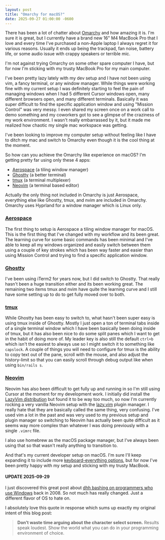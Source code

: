 ```yaml
---
layout: post
title: "Omarchy for macOS?"
date: 2025-09-27 01:00:00 -0600
---
```


There has been a lot of chatter about [Omarchy][0] and how amazing it is. I'm sure it is great, but I currently have a brand new 16" M4 MacBook Pro that I love and every time I've purchased a non-Apple laptop I always regret it for various reasons. Usually it ends up being the trackpad, fan noise, battery life, or some audio issue with crappy speakers or terrible mic.

I'm not against trying Omarchy on some other spare computer I have, but for now I'm sticking with my trusty MacBook Pro for my main computer.

I've been pretty lazy lately with my dev setup and I have not been using vim, a fancy terminal, or any window manager. While things were working fine with my current setup I was definitely starting to feel the pain of managing windows when I had 5 different Cursor windows open, many different browsers open, and many different terminals. Basically it was super difficult to find the specific application window and using "Mission Control" was very messy. I even shared my screen once on a work call to demo something and my coworkers got to see a glimpse of the craziness of my work environment. I wasn't really embarrassed by it, but it made me realized how chaotic my single mac workspace was getting.

I've been looking to improve my computer setup without feeling like I have to ditch my mac and switch to Omarchy even though it is the cool thing at the moment.

So how can you achieve the Omarchy like experience on macOS? I'm getting pretty far using only these 4 apps:

- [Aerospace][3] (a tiling window manager)
- [Ghostty][4] (a better terminal)
- [tmux][5] (a terminal multiplexer)
- [Neovim][6] (a terminal based editor)

Actually the only thing not included in Omarchy is just Aerospace, everything else like Ghostty, tmux, and nvim are included in Omarchy. Omarchy uses Hyprland for a window manager which is Linux only.

### [Aerospace][3]

The first thing to setup is Aerospace a tiling window manager for macOS. This is the first thing that I've changed with my workflow and its been great. The learning curve for some basic commands has been minimal and I've able to keep all my windows organized and easily switch between them using a couple of key strokes which has been way faster and easier than using Mission Control and trying to find a specific application window.

### [Ghostty][4]

I've been using iTerm2 for years now, but I did switch to Ghostty. That really hasn't been a huge transition either and its been working great. The remaining two items tmux and nvim have quite the learning curve and I still have some setting up to do to get fully moved over to both.

### [tmux][5]

While Ghostty has been easy to switch to, what hasn't been super easy is using tmux inside of Ghostty. Mostly I just open a ton of terminal tabs inside of a single terminal window which I have been basically been doing inside of tmux, but it has also been nice to do some split panes which I want to get in the habit of doing more of. My leader key is also still the default `ctrl+b` which isn't the easiest to always use so I might switch it to something like `capslock`. A couple of things you will need to configure for tmux is the ability to copy text out of the pane, scroll with the mouse, and also adjust the history-limit so that you can easily scroll through debug output like when using `bin/rails s`.

### [Neovim][6]

Neovim has also been difficult to get fully up and running in so I'm still using Cursor at the moment for my development work. I initially did install the [LazyVim distribution][1] but found it to be way too much, so now I'm currently rocking a very vanilla Neovim setup with the [lazy.vim][2] plugin manager. I really hate that they are basically called the same thing, very confusing. I've used vim a lot in the past and was very used to my previous setup and plugin manager so switching to Neovim has actually been quite difficult as it seems way more complex than whatever I was doing previously with a single `.vimrc` file.

I also use homebrew as the macOS package manager, but I've always been using that so that wasn't really anything to transition to.

And that's my current developer setup on macOS. I'm sure I'll keep expanding it to include more [keyboard-everything options][7], but for now I've been pretty happy with my setup and sticking with my trusty MacBook.

#### UPDATE 2025-09-29

I just discovered this great post about [dhh bashing on programmers who use Windows][8] back in 2008. So not much has really changed. Just a different flavor of OS to hate on.

I absolutely love this quote in response which sums up exactly my original intent of this blog post:

> **Don’t waste time arguing about the character select screen.** Results speak loudest. Show the world what you can do in your programming environment of choice.

[0]: https://omarchy.org/
[1]: https://www.lazyvim.org/
[2]: https://github.com/folke/lazy.nvim
[3]: https://github.com/nikitabobko/AeroSpace
[4]: https://ghostty.org/
[5]: https://github.com/tmux/tmux/wiki
[6]: https://neovim.io/
[7]: https://community.folivora.ai/t/bringing-omarchy-to-macos-using-the-majestic-btt/44881
[8]: https://blog.codinghorror.com/douchebaggery/

